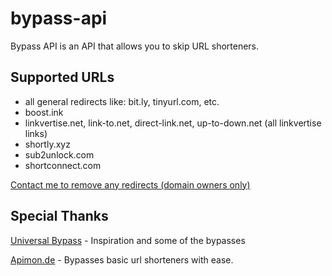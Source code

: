 # bypass-api
Bypass API is an API that allows you to skip URL shorteners.

## Supported URLs
- all general redirects like: bit.ly, tinyurl.com, etc.
- boost.ink
- linkvertise.net, link-to.net, direct-link.net, up-to-down.net (all linkvertise links)
- shortly.xyz
- sub2unlock.com
- shortconnect.com

[Contact me to remove any redirects (domain owners only)](https://www.nrmn.top/contact/)

## Special Thanks
[Universal Bypass](https://github.com/Sainan/Universal-Bypass) - Inspiration and some of the bypasses

[Apimon.de](https://apimon.de/) - Bypasses basic url shorteners with ease.